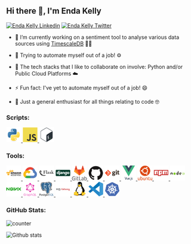 ## Hi there 👋, I'm Enda Kelly

[![Enda Kelly Linkedin](https://img.shields.io/badge/LinkedIn-0077B5?style=for-the-badge&logo=linkedin&logoColor=white)](https://www.linkedin.com/in/enda-kelly/)
[![Enda Kelly Twitter](https://img.shields.io/badge/Twitter-1DA1F2?style=for-the-badge&logo=twitter&logoColor=white)](https://twitter.com/EannaOCeallaigh)

- 🔭 I’m currently working on a sentiment tool to analyse various data sources using [TimescaleDB](https://www.timescale.com/) 👨‍💻

- 🌱 Trying to automate myself out of a job! ⚙️

- 👯 The tech stacks that I like to collaborate on involve: Python and/or Public Cloud Platforms ☁️ 

- ⚡ Fun fact: I've yet to automate myself out of a job! 😄

- 💬 Just a general enthusiast for all things relating to code 🤓


### Scripts:
<p align="left"> 
    <a href="https://www.python.org" target="_blank"> <img src="https://raw.githubusercontent.com/devicons/devicon/master/icons/python/python-original.svg" alt="python" width="40" height="40"/> </a> 
    <a href="https://www.javascript.com/" target="_blank"> <img src="https://raw.githubusercontent.com/devicons/devicon/master/icons/javascript/javascript-original.svg" alt="javascript" width="40" height="40"/> </a> 
    <a href="https://www.gnu.org/software/bash/" target="_blank"> <img src="https://raw.githubusercontent.com/devicons/devicon/master/icons/bash/bash-original.svg" alt="bash" width="40" height="40"/> </a> 
</p>

### Tools:
<p align="left"> 
    <a href="https://aws.amazon.com/" target="_blank"> <img src="https://raw.githubusercontent.com/devicons/devicon/master/icons/amazonwebservices/amazonwebservices-original-wordmark.svg" alt="aws" width="40" height="40"/> </a>
    <a href="https://cloud.google.com/" target="_blank"> <img src="https://github.com/devicons/devicon/blob/master/icons/googlecloud/googlecloud-original.svg" 
    alt="gcp" width="40" height="40"/> </a>
    <a href="https://palletsprojects.com/p/flask/" target="_blank"> <img src="https://raw.githubusercontent.com/devicons/devicon/master/icons/flask/flask-original-wordmark.svg" alt="flask" width="40" height="40"/> </a>
    <a href="https://www.djangoproject.com/" target="_blank"> <img src="https://github.com/devicons/devicon/blob/master/icons/django/django-original.svg" alt="django" width="40" height="40"/> </a>
    <a href="https://gitlab.com/" target="_blank"> <img src="https://raw.githubusercontent.com/devicons/devicon/master/icons/gitlab/gitlab-original-wordmark.svg"
    alt="gitlab" width="40" height="40"/> </a>
    <a href="https://github.com/" target="_blank"> <img src="https://raw.githubusercontent.com/devicons/devicon/master/icons/github/github-original.svg"
    alt="github" width="40" height="40"/> </a>
    <a href="https://git-scm.com/" target="_blank"> <img src="https://raw.githubusercontent.com/devicons/devicon/master/icons/git/git-original-wordmark.svg"
    alt="git" width="40" height="40"/> </a>
    <a href="https://vuejs.org/" target="_blank"> <img src="https://raw.githubusercontent.com/devicons/devicon/master/icons/vuejs/vuejs-original-wordmark.svg" 
    alt="vuejs" width="40" height="40"/> </a>
    <a href="https://ubuntu.com/" target="_blank"> <img src="https://raw.githubusercontent.com/devicons/devicon/master/icons/ubuntu/ubuntu-plain-wordmark.svg" 
    alt="ubunbtu" width="40" height="40"/> </a>
    <a href="https://www.npmjs.com/" target="_blank"> <img src="https://raw.githubusercontent.com/devicons/devicon/master/icons/npm/npm-original-wordmark.svg" 
    alt="npm" width="40" height="40"/> </a>
    <a href="https://nodejs.org/en/" target="_blank"> <img src="https://raw.githubusercontent.com/devicons/devicon/master/icons/nodejs/nodejs-original-wordmark.svg" 
    alt="nodejs" width="40" height="40"/> </a>
    <a href="https://www.nginx.com/" target="_blank"> <img src="https://raw.githubusercontent.com/devicons/devicon/master/icons/nginx/nginx-original.svg" 
    alt="nginx" width="40" height="40"/> </a>
    <a href="https://graphql.org/" target="_blank"> <img src="https://raw.githubusercontent.com/devicons/devicon/master/icons/graphql/graphql-plain-wordmark.svg" 
    alt="gql" width="40" height="40"/> </a>
    <a href="https://www.postgresql.org/" target="_blank"> <img src="https://raw.githubusercontent.com/devicons/devicon/master/icons/postgresql/postgresql-original-wordmark.svg" 
    alt="postgres" width="40" height="40"/> </a>
    <a href="https://www.sqlalchemy.org/" target="_blank"> <img src="https://github.com/devicons/devicon/blob/master/icons/sqlalchemy/sqlalchemy-original-wordmark.svg" 
    alt="sqlalchemy" width="40" height="40"/> </a>
    <a href="target="_blank"> <img src="https://github.com/devicons/devicon/blob/master/icons/linux/linux-original.svg" 
    alt="linux" width="40" height="40"/> </a>
    <a href="https://code.visualstudio.com/" target="_blank"> <img src="https://github.com/devicons/devicon/blob/master/icons/vscode/vscode-original.svg" 
    alt="vscode" width="40" height="40"/> </a>
    <a href="https://kubernetes.io/" target="_blank"> <img src="https://github.com/devicons/devicon/blob/master/icons/kubernetes/kubernetes-plain.svg" 
    alt="k8s" width="40" height="40"/> </a>
</p>


### GitHub Stats:

![counter](https://enptm74jfyxktnn.m.pipedream.net)

![Github stats](https://github-readme-stats.vercel.app/api?username=endk17)



<!--
**endk17/endk17** is a ✨ _special_ ✨ repository because its `README.md` (this file) appears on your GitHub profile.

Here are some ideas to get you started:

- 🔭 I’m currently working on ...
- 🌱 I’m currently learning ...
- 👯 I’m looking to collaborate on ...
- 🤔 I’m looking for help with ...
- 💬 Ask me about ...
- 📫 How to reach me: ...
- 😄 Pronouns: ...
- ⚡ Fun fact: ...
-->
